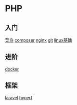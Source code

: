 # PHP

## 入门

[菜鸟](https://www.runoob.com/php/php-tutorial.html)
[composer](https://docs.phpcomposer.com/)
[nginx]()
[git]()
[linux基础]()

## 进阶

[docker]()

## 框架

[laravel](https://learnku.com/docs/laravel/7.x)
[hyperf](https://hyperf.wiki/2.2/#/)


 